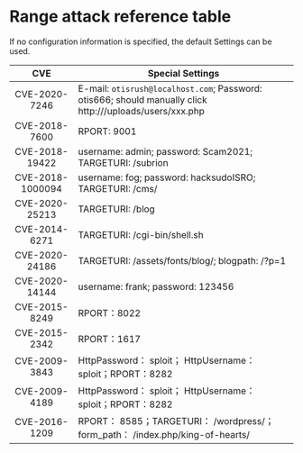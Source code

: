 # Range attack reference table
If no configuration information is specified, the default Settings can be used.

| CVE | Special Settings |
|:--:|----|
| CVE-2020-7246 | E-mail: `otisrush@localhost.com`; Password: otis666; should manually click http://<target IP>/uploads/users/xxx.php |
| CVE-2018-7600 | RPORT: 9001 |
| CVE-2018-19422 | username: admin; password: Scam2021; TARGETURI:  /subrion |
| CVE-2018-1000094 | username: fog; password: hacksudoISRO; TARGETURI:  /cms/ |
| CVE-2020-25213 | TARGETURI: /blog |
| CVE-2014-6271 | TARGETURI: /cgi-bin/shell.sh |
| CVE-2020-24186 | TARGETURI: /assets/fonts/blog/; blogpath: /?p=1 |
| CVE-2020-14144 | username: frank; password: 123456 |
| CVE-2015-8249 | RPORT：8022 |
| CVE-2015-2342 | RPORT：1617 |
| CVE-2009-3843 | HttpPassword： sploit； HttpUsername： sploit；RPORT：8282  |
| CVE-2009-4189 | HttpPassword： sploit； HttpUsername： sploit；RPORT：8282  |
| CVE-2016-1209 | RPORT： 8585；TARGETURI： /wordpress/； form_path： /index.php/king-of-hearts/ |











